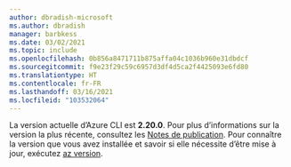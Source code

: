 ```yaml
---
author: dbradish-microsoft
ms.author: dbradish
manager: barbkess
ms.date: 03/02/2021
ms.topic: include
ms.openlocfilehash: 0b856a8471711b875affa04c1036b960e31dbdcf
ms.sourcegitcommit: f9e23f29c59c6957d3df4d5ca2f4425093e6fd80
ms.translationtype: HT
ms.contentlocale: fr-FR
ms.lasthandoff: 03/16/2021
ms.locfileid: "103532064"
---
```

La version actuelle d’Azure CLI est __2.20.0__. Pour plus d’informations sur la version la plus récente, consultez les [Notes de publication](../release-notes-azure-cli.md). Pour connaître la version que vous avez installée et savoir si elle nécessite d’être mise à jour, exécutez [az version](/cli/azure/reference-index#az_version).

